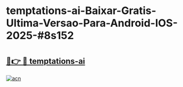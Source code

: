# temptations-ai-Baixar-Gratis-Ultima-Versao-Para-Android-IOS-2025-#8s152

# <h2><a href="https://ainizakaria.my?title=temptations-ai&ref=25M">🔗👉 🔴 temptations-ai</a></h2>

[![acn](https://github.com/user-attachments/assets/0f9c940e-d8b0-45ae-aac7-cd30a18b3e1c)](https://ainizakaria.my?title=temptations-ai&ref=25M)

